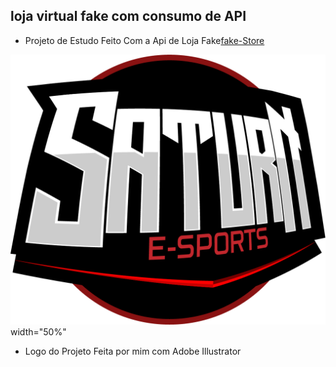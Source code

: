 ## loja virtual fake com consumo de API

- Projeto de Estudo Feito Com a Api de Loja Fake[fake-Store](https://fakestoreapi.in)

![logo-Loja](./src/images/saturn%20.png)width="50%"

- Logo do Projeto Feita por mim com Adobe Illustrator
